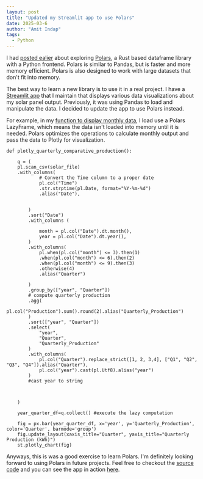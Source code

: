 ```yaml
---
layout: post
title: "Updated my Streamlit app to use Polars"
date: 2025-03-6
author: "Amit Indap"
tags:
  - Python
---
```


I had [posted ealier](https://indapa.github.io/2025/02/17/Polars.html) about exploring [Polars](https://pola.rs/), a Rust based dataframe library with a Python frontend. Polars is similar to Pandas, but is faster and more memory efficient. Polars is also designed to work with large datasets that don't fit into memory.

The best way to learn a new library is to use it in a real project. I have a [Streamlit app](https://indapa-solar.streamlit.app/) that I maintain that displays various data visualizations about my solar panel output. Previously, it was using Pandas to load and manipulate the data. I decided to update the app to use Polars instead.

For example, in my [function to display monthly data](https://github.com/indapa/SolarProduction/blob/master/pages/Comparative_Production.py#L177), I load use a Polars LazyFrame, which means the data isn't loaded into memory until it is needed. Polars optimizes the operations to calculate monthly output and pass the data to Plotly for visualization.

```
def plotly_quarterly_comparative_production():
    
    q = (
    pl.scan_csv(solar_file)
    .with_columns(
            # Convert the Time column to a proper date
            pl.col("Time")
            .str.strptime(pl.Date, format="%Y-%m-%d")
            .alias("Date"),
            
    
        )
        .sort("Date")
        .with_columns (
            
            month = pl.col("Date").dt.month(),
            year = pl.col("Date").dt.year(),
        )
        .with_columns(
            pl.when(pl.col("month") <= 3).then(1)
            .when(pl.col("month") <= 6).then(2)
            .when(pl.col("month") <= 9).then(3)
            .otherwise(4)
            .alias("Quarter")

        )
        .group_by(["year", "Quarter"])
        # compute quarterly production
        .agg(
            pl.col("Production").sum().round(2).alias("Quarterly_Production")
        )
        .sort(["year", "Quarter"])
        .select(
            "year",
            "Quarter",
            "Quarterly_Production"
        )
        .with_columns(
            pl.col("Quarter").replace_strict([1, 2, 3,4], ["Q1", "Q2", "Q3", "Q4"]).alias("Quarter"),
            pl.col("year").cast(pl.Utf8).alias("year")
        )
        #cast year to string
       
        
  
    )

    year_quarter_df=q.collect() #execute the lazy computation
    
    fig = px.bar(year_quarter_df, x='year', y='Quarterly_Production', color='Quarter', barmode='group')
    fig.update_layout(xaxis_title="Quarter", yaxis_title="Quarterly Production (kWh)")
    st.plotly_chart(fig)

```

Anyways, this is was a good exercise to learn Polars. I'm definitely looking forward to using Polars in future projects. Feel free to checkout the [source code](https://github.com/indapa/SolarProduction/) and you can see the app in action [here](https://indapa-solar.streamlit.app/).
    